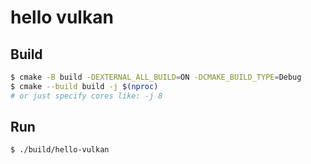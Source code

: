 # hello vulkan

## Build

```bash
$ cmake -B build -DEXTERNAL_ALL_BUILD=ON -DCMAKE_BUILD_TYPE=Debug
$ cmake --build build -j $(nproc)
# or just specify cores like: -j 8
```

## Run

```bash
$ ./build/hello-vulkan
```